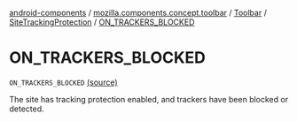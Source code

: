 [android-components](../../../index.md) / [mozilla.components.concept.toolbar](../../index.md) / [Toolbar](../index.md) / [SiteTrackingProtection](index.md) / [ON_TRACKERS_BLOCKED](./-o-n_-t-r-a-c-k-e-r-s_-b-l-o-c-k-e-d.md)

# ON_TRACKERS_BLOCKED

`ON_TRACKERS_BLOCKED` [(source)](https://github.com/mozilla-mobile/android-components/blob/master/components/concept/toolbar/src/main/java/mozilla/components/concept/toolbar/Toolbar.kt#L383)

The site has tracking protection enabled, and trackers have been blocked or detected.

